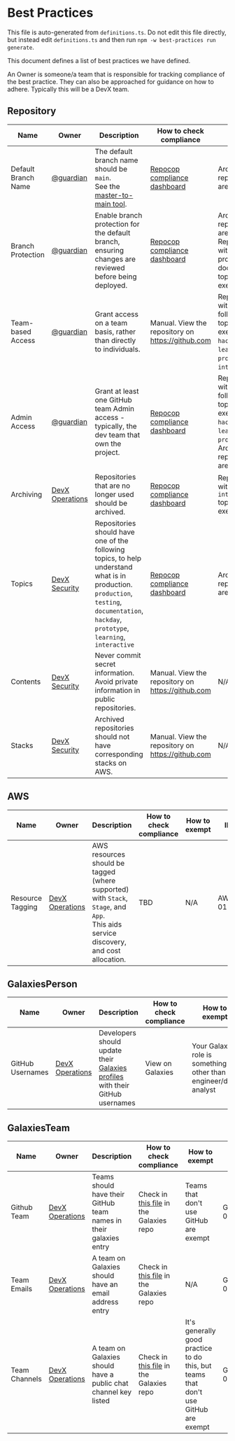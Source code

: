 

# Best Practices


This file is auto-generated from `definitions.ts`. Do not edit this file directly, but instead edit `definitions.ts` and then run `npm -w best-practices run generate`.

This document defines a list of best practices we have defined.

An Owner is someone/a team that is responsible for tracking compliance of the best practice. They can also be approached for guidance on how to adhere. Typically this will be a DevX team.

<!-- contentstart -->
## Repository
| Name                | Owner                                                                     | Description                                                                                                                                                                                 | How to check compliance                                                                                                                                    | How to exempt                                                                                                               | ID            |
| ------------------- | ------------------------------------------------------------------------- | ------------------------------------------------------------------------------------------------------------------------------------------------------------------------------------------- | ---------------------------------------------------------------------------------------------------------------------------------------------------------- | --------------------------------------------------------------------------------------------------------------------------- | ------------- |
| Default Branch Name | [@guardian](https://github.com/orgs/guardian/teams/all)                   | The default branch name should be `main`.<br>See the [master-to-main tool](https://github.com/guardian/master-to-main/blob/main/migrating.md).                                              | [Repocop compliance dashboard](https://metrics.gutools.co.uk/d/EOPnljWIz/repocop-compliance?orgId=1&refresh=15m&var-team=All&var-rule=default_branch_name) | Archived repositories are exempt.                                                                                           | REPOSITORY-01 |
| Branch Protection   | [@guardian](https://github.com/orgs/guardian/teams/all)                   | Enable branch protection for the default branch, ensuring changes are reviewed before being deployed.                                                                                       | [Repocop compliance dashboard](https://metrics.gutools.co.uk/d/EOPnljWIz/repocop-compliance?orgId=1&refresh=15m&var-team=All&var-rule=branch_protection)   | Archived repositories are exempt. Repositories without a production or documentation topic are exempt.                      | REPOSITORY-02 |
| Team-based Access   | [@guardian](https://github.com/orgs/guardian/teams/all)                   | Grant access on a team basis, rather than directly to individuals.                                                                                                                          | Manual. View the repository on https://github.com                                                                                                          | Repositories with one of following topics are exempt: `hackday`, `learning`, `prototype`, `interactive`.                    | REPOSITORY-03 |
| Admin Access        | [@guardian](https://github.com/orgs/guardian/teams/all)                   | Grant at least one GitHub team Admin access - typically, the dev team that own the project.                                                                                                 | [Repocop compliance dashboard](https://metrics.gutools.co.uk/d/EOPnljWIz/repocop-compliance?orgId=1&refresh=15m&var-team=All&var-rule=admin_access)        | Repositories with one of following topics are exempt: `hackday`, `learning`, `prototype`. Archived repositories are exempt. | REPOSITORY-04 |
| Archiving           | [DevX Operations](https://github.com/orgs/guardian/teams/devx-operations) | Repositories that are no longer used should be archived.                                                                                                                                    | [Repocop compliance dashboard](https://metrics.gutools.co.uk/d/EOPnljWIz/repocop-compliance?orgId=1&refresh=15m&var-team=All&var-rule=archiving)           | Repositories with an `interactive` topic are exempt.                                                                        | REPOSITORY-05 |
| Topics              | [DevX Security](https://github.com/orgs/guardian/teams/devx-security)     | Repositories should have one of the following topics, to help understand what is in production. `production`, `testing`, `documentation`, `hackday`, `prototype`, `learning`, `interactive` | [Repocop compliance dashboard](https://metrics.gutools.co.uk/d/EOPnljWIz/repocop-compliance?orgId=1&refresh=15m&var-team=All&var-rule=topics)              | Archived repositories are exempt.                                                                                           | REPOSITORY-06 |
| Contents            | [DevX Security](https://github.com/orgs/guardian/teams/devx-security)     | Never commit secret information. Avoid private information in public repositories.                                                                                                          | Manual. View the repository on https://github.com                                                                                                          | N/A                                                                                                                         | REPOSITORY-07 |
| Stacks              | [DevX Security](https://github.com/orgs/guardian/teams/devx-security)     | Archived repositories should not have corresponding stacks on AWS.                                                                                                                          | Manual. View the repository on https://github.com                                                                                                          | N/A                                                                                                                         | REPOSITORY-08 |
## AWS
| Name             | Owner                                                                     | Description                                                                                                                             | How to check compliance | How to exempt | ID     |
| ---------------- | ------------------------------------------------------------------------- | --------------------------------------------------------------------------------------------------------------------------------------- | ----------------------- | ------------- | ------ |
| Resource Tagging | [DevX Operations](https://github.com/orgs/guardian/teams/devx-operations) | AWS resources should be tagged (where supported) with `Stack`, `Stage`, and `App`.<br>This aids service discovery, and cost allocation. | TBD                     | N/A           | AWS-01 |
## GalaxiesPerson
| Name             | Owner                                                                     | Description                                                                                                         | How to check compliance | How to exempt                                                       | ID                |
| ---------------- | ------------------------------------------------------------------------- | ------------------------------------------------------------------------------------------------------------------- | ----------------------- | ------------------------------------------------------------------- | ----------------- |
| GitHub Usernames | [DevX Operations](https://github.com/orgs/guardian/teams/devx-operations) | Developers should update their [Galaxies profiles](https://forms.gle/7Yye3KfHefgYqg3c7) with their GitHub usernames | View on Galaxies        | Your Galaxies role is something other than an engineer/data analyst | GALAXIESPERSON-01 |
## GalaxiesTeam
| Name          | Owner                                                                     | Description                                                       | How to check compliance                                                                                        | How to exempt                                                                       | ID              |
| ------------- | ------------------------------------------------------------------------- | ----------------------------------------------------------------- | -------------------------------------------------------------------------------------------------------------- | ----------------------------------------------------------------------------------- | --------------- |
| Github Team   | [DevX Operations](https://github.com/orgs/guardian/teams/devx-operations) | Teams should have their GitHub team names in their galaxies entry | Check in [this file](https://github.com/guardian/galaxies/blob/main/shared/data/teams.ts) in the Galaxies repo | Teams that don't use GitHub are exempt                                              | GALAXIESTEAM-01 |
| Team Emails   | [DevX Operations](https://github.com/orgs/guardian/teams/devx-operations) | A team on Galaxies should have an email address entry             | Check in [this file](https://github.com/guardian/galaxies/blob/main/shared/data/teams.ts) in the Galaxies repo | N/A                                                                                 | GALAXIESTEAM-02 |
| Team Channels | [DevX Operations](https://github.com/orgs/guardian/teams/devx-operations) | A team on Galaxies should have a public chat channel key listed   | Check in [this file](https://github.com/guardian/galaxies/blob/main/shared/data/teams.ts) in the Galaxies repo | It's generally good practice to do this, but teams that don't use GitHub are exempt | GALAXIESTEAM-03 |
<!-- contentend -->
